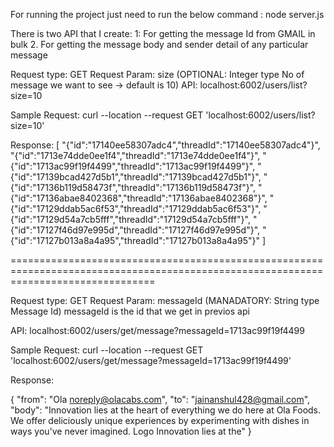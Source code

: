 For running the project just need to run the below command : node server.js

There is two API that I create:
1: For getting the message Id from GMAIL in bulk
2. For getting the message body and sender detail of any particular message 


Request type: GET 
Request Param: size (OPTIONAL: Integer type No of message we want to see -> default is 10)
API: localhost:6002/users/list?size=10

Sample Request: 
curl --location --request GET 'localhost:6002/users/list?size=10'

Response:
[
    "{\"id\":\"17140ee58307adc4\",\"threadId\":\"17140ee58307adc4\"}",
    "{\"id\":\"1713e74dde0ee1f4\",\"threadId\":\"1713e74dde0ee1f4\"}",
    "{\"id\":\"1713ac99f19f4499\",\"threadId\":\"1713ac99f19f4499\"}",
    "{\"id\":\"17139bcad427d5b1\",\"threadId\":\"17139bcad427d5b1\"}",
    "{\"id\":\"17136b119d58473f\",\"threadId\":\"17136b119d58473f\"}",
    "{\"id\":\"17136abae8402368\",\"threadId\":\"17136abae8402368\"}",
    "{\"id\":\"17129ddab5ac6f53\",\"threadId\":\"17129ddab5ac6f53\"}",
    "{\"id\":\"17129d54a7cb5fff\",\"threadId\":\"17129d54a7cb5fff\"}",
    "{\"id\":\"17127f46d97e995d\",\"threadId\":\"17127f46d97e995d\"}",
    "{\"id\":\"17127b013a8a4a95\",\"threadId\":\"17127b013a8a4a95\"}"
]

=====================================================================================================================================

Request type: GET 
Request Param: messageId (MANADATORY: String type Message Id)
messageId is the id that we get in previos api

API: localhost:6002/users/get/message?messageId=1713ac99f19f4499

Sample Request: 
curl --location --request GET 'localhost:6002/users/get/message?messageId=1713ac99f19f4499'

Response:

{
    "from": "Ola <noreply@olacabs.com>",
    "to": "jainanshul428@gmail.com",
    "body": "Innovation lies at the heart of everything we do here at Ola Foods. We offer deliciously unique experiences by experimenting with dishes in ways you&#39;ve never imagined. Logo Innovation lies at the"
}
